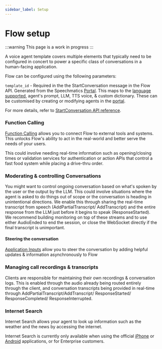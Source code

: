 ```yaml
---
sidebar_label: Setup
---
```

# Flow setup

:::warning
This page is a work in progress
:::

A voice agent template covers multiple elements that typically need to be configured in concert to power a specific class of conversations in a human-facing application. 


Flow can be configured using the following parameters:

`template_id` - Required in the the StartConversation message in the Flow API. Generated from the Speechmatics [Portal](https://portal.speechmatics.com/). This maps to the [language supported](/voice-agents-flow/supported-languages), agent's prompt, LLM, TTS voice, & custom dictionary. These can be customised by creating or modifying agents in the [portal](https://portal.speechmatics.com/).

For more details, refer to [StartConversation API reference](/api-ref/flow-voice-ai-websocket#startconversation).

### Function Calling

[Function Calling](/voice-agents-flow/features/function-calling) allows you to connect Flow to external tools and systems. This unlocks Flow's ability to act in the real-world and better serve the needs of your users.

This could involve needing real-time information such as opening/closing times or validation services for authentication or action APIs that control a fast food system while placing a drive-thru order.


### Moderating & controlling Conversations
You might want to control ongoing conversation based on what's spoken by the user or the output by the LLM. This could involve situations where the agent is asked to do things out of scope or the conversation is heading in unintentional directions. We enable this through sharing the real-time transcript from speech (AddPartialTranscript/ AddTranscript) and the entire response from the LLM just before it begins to speak (ResponseStarted). We recommend building monitoring on top of these streams and to use either AudioEnded to end the session, or close the WebSocket directly if the final transcript is unimportant.

#### Steering the conversation
[Application Inputs](/voice-agents-flow/features/application-inputs) allow you to steer the conversation by adding helpful updates & information asynchronously to Flow

### Managing call recordings & transcripts

Clients are responsible for  maintaining their own recordings & conversation logs. This is enabled through the audio already being routed entirely through the client, and conversation transcripts being provided in real-time through AddPartialTranscript/AddTranscript/ ResponseStarted/ ResponseCompleted/ ResponseInterrupted.

### Internet Search

Internet Search allows your agent to look up information such as the weather and the news by accessing the internet.

Internet Search is currently only available when using the official [iPhone](https://apps.apple.com/us/app/speechmatics-flow/id6673918783) or [Android](https://play.google.com/store/apps/details?id=com.speechmatics.flowapp) applications, or for Enterprise customers.
